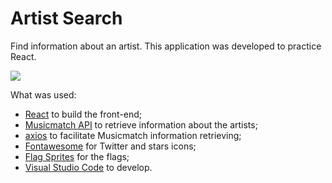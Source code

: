 # Artist Search

Find information about an artist.
This application was developed to practice React.
  
![](github-assets/screen.png)
  
What was used:

 - [React](https://reactjs.org/) to build the front-end;
 - [Musicmatch API](https://developer.musixmatch.com/) to retrieve information about the artists;
 - [axios](https://github.com/axios/axios) to facilitate Musicmatch information retrieving;
 - [Fontawesome](https://fontawesome.com/) for Twitter and stars icons;
 - [Flag Sprites](https://www.flag-sprites.com/) for the flags;
 - [Visual Studio Code](https://code.visualstudio.com/) to develop.
